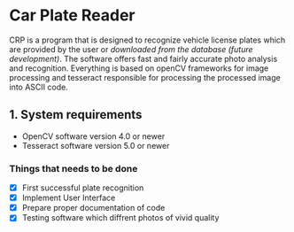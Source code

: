 # Car Plate Reader
CRP is a program that is designed to recognize vehicle license plates which are provided by the user or *downloaded from the database (future development)*. The software offers fast and fairly accurate photo analysis and recognition. Everything is based on openCV frameworks for image processing and tesseract responsible for processing the processed image into ASCII code.

## 1. System requirements
- OpenCV software version 4.0 or newer
- Tesseract software version 5.0 or newer
      
### Things that needs to be done
    
- [x] First successful plate recognition   
- [x] Implement User Interface
- [x] Prepare proper documentation of code
- [x] Testing software which diffrent photos of vivid quality

